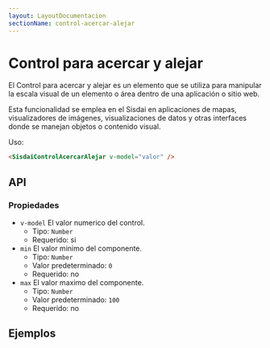 ```yaml
---
layout: LayoutDocumentacion
sectionName: control-acercar-alejar
---
```


# Control para acercar y alejar

El Control para acercar y alejar es un elemento que se utiliza para manipular la escala visual de un elemento o área dentro de una aplicación o sitio web.

Esta funcionalidad se emplea en el Sisdai en aplicaciones de mapas, visualizadores de imágenes, visualizaciones de datos y otras interfaces donde se manejan objetos o contenido visual.

Uso:

```html
<SisdaiControlAcercarAlejar v-model="valor" />
```

<section id="api">

## API

### Propiedades

- `v-model` El valor numerico del control.
  - Tipo: `Number`
  - Requerido: si
- `min` El valor minimo del componente.
  - Tipo: `Number`
  - Valor predeterminado: `0`
  - Requerido: no
- `max` El valor maximo del componente.
  - Tipo: `Number`
  - Valor predeterminado: `100`
  - Requerido: no

</section>

<section id="ejemplos">

## Ejemplos

<utils-ejemplo-doc ruta="control-acercar-alejar/basico.vue"/>

</section>
